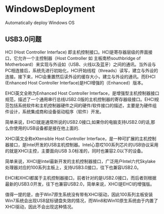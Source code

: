 # WindowsDeployment
Automatically deploy Windows OS


## USB3.0问题
HCI (Host Controller Interface) 即主机控制接口。HCI是寄存器层级的界面接口，它允许一个主控制器（Host Controller 如 主板南桥southbridge of Motherboard）来实现与外设如（USB、火线以及蓝牙）之间的通讯。当外设与PC相连接后，系统先进行初始化，HCI开始线程（threads）读写，建立与外设的连接。接下来，HCI会重置然后读外设的缓存大小，建立与外设的通讯。而EHCI (Enhanced Host Controller Interface)是HCI增强的（Enhanced）版本。

EHCI英文全称为Enhanced Host Controller Interface，是增强型主机控制器接口规范，描述了一个通用串行总线USB2.0版的主机控制器的寄存器级接口。EHCI规范包括系统软件和主机控制器硬件之间的硬件/软件接口的描述，主要是为硬件组件设计，系统集成商和设备驱动程序（软件）开发。

简单来说，EHCI就是通常所说的USB2.0接口,如果你的电脑支持USB2.0的话,那么你使用的USB设备都是接在他上面的.

XHCI英文全称eXtensible Host Controller Interface，是一种可扩展的主机控制器接口，是Intel开发的USB主机控制器。Intel心意哎100系列芯片的USB协议采用的就是XHCI主控，主要面向USB 3.0标准的，同时也兼容2.0以下的设备。

简单来说，XHCI是Intel最新开发的主机控制器接口，广泛用户Intel六代Skylake处理器对应的100系列主板上，支持USB3.0接口，往下也兼容USB2.0。

EHCI和XHCI都属于主机控制器接口，前者针对的是USB2.0接口，而后者则根据最新的USB3.0开发，往下也兼容USB2.0，简单来说，XHCI是EHCI的增强版。

值得一提的是，由于Win7原生系统没有带有XHCI驱动，因此100系列主板安装Win7系统会出现USB鼠标键盘失效的情况，而Win8和Win10原生系统由于内置了XHCI驱动，因此不会出现这种情况。
